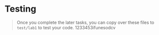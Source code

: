 # Testing

> Once you complete the later tasks, you can copy over these files
> to `test/lab1` to test your code.
1233453ifunesodcv
